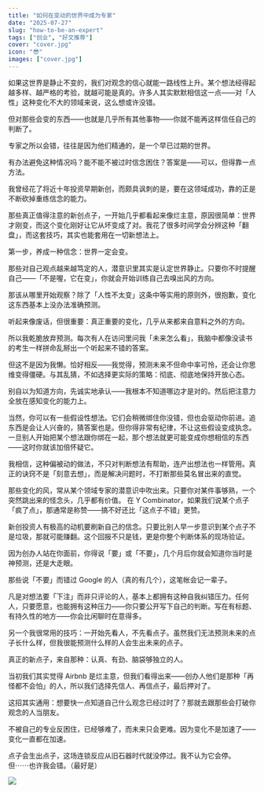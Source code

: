 ```yaml
---
title: "如何在变动的世界中成为专家"
date: "2025-07-27"
slug: "how-to-be-an-expert"
tags: ["创业", "好文推荐"]
cover: "cover.jpg"
icon: "😎"
images: ["cover.jpg"]
---
```

如果这世界是静止不变的，我们对观念的信心就能一路线性上升。某个想法经得起越多样、越严格的考验，就越可能是真的。许多人其实默默相信这一点——对「人性」这种变化不大的领域来说，这么想或许没错。



但对那些会变的东西——也就是几乎所有其他事物——你就不能再这样信任自己的判断了。



专家之所以会错，往往是因为他们精通的，是一个早已过期的世界。



有办法避免这种情况吗？能不能不被过时信念困住？答案是——可以，但得靠一点方法。



我曾经花了将近十年投资早期新创，而颇具讽刺的是，要在这领域成功，靠的正是不断砍掉重练信念的能力。



那些真正值得注意的新创点子，一开始几乎都看起来像烂主意，原因很简单：世界才刚变，而这个变化刚好让它从坏变成了对。我花了很多时间学会分辨这种「翻盘」，而这套技巧，其实也能套用在一切新想法上。



第一步，养成一种信念：世界一定会变。



那些对自己观点越来越笃定的人，潜意识里其实是认定世界静止。只要你不时提醒自己——「不是喔，它在变」，你就会开始训练自己去嗅出风的方向。



那该从哪里开始观察？除了「人性不太变」这条中等实用的原则外，很抱歉，变化这东西基本上没办法准确预测。



听起来像废话，但很重要：真正重要的变化，几乎从来都来自意料之外的方向。



所以我乾脆放弃预测。每次有人在访问里问我「未来怎么看」，我脑中都像没读书的考生一样拼命乱掰出一个听起来不错的答案。



但这不是因为我懒。恰好相反——我觉得，预测未来不但命中率可怜，还会让你思维变得僵硬。与其乱猜，不如选择更实际的策略：彻底、彻底地保持开放心态。



别自以为知道方向，先诚实地承认——我根本不知道哪边才是对的。然后把注意力全放在感知变化的能力上。



当然，你可以有一些假设性想法。它们会稍微绑住你没错，但也会驱动你前进。追东西是会让人兴奋的，猜答案也是。但你得非常有纪律，不让这些假设变成执念。
一旦别人开始把某个想法跟你绑在一起，那个想法就更可能变成你想相信的东西——这时你就该加倍怀疑它。



我相信，这种偏被动的做法，不只对判断想法有帮助，连产出想法也一样管用。真正的诀窍不是「刻意去想」，而是解决问题时，不打断那些莫名冒出来的直觉。



那些变化的风，常从某个领域专家的潜意识中吹出来。只要你对某件事够熟，一个突然跳出来的怪念头，几乎都有价值。
在 Y Combinator，如果我们说某个点子「疯了点」，那通常是称赞——搞不好还比「这点子不错」更赞。



新创投资人有极高的动机要刷新自己的信念。只要比别人早一步意识到某个点子不是垃圾，那就可能赚翻。这个回报不只是钱，更是你整个判断体系的现场验证。



因为创办人站在你面前，你得说「要」或「不要」，几个月后你就会知道你当时是神预测，还是大走眼。



那些说「不要」而错过 Google 的人（真的有几个），这笔帐会记一辈子。



凡是对想法要「下注」而非只评论的人，基本上都拥有这种自我纠错压力。任何人，只要愿意，也能拥有这种压力——你只要公开写下自己的判断。写在有标题、有持久性的地方——你会比闲聊时在意得多。



另一个我很常用的技巧：一开始先看人，不先看点子。虽然我们无法预测未来的点子长什么样，但我很能预测什么样的人会生出未来的点子。



真正的新点子，来自那种：认真、有劲、脑袋够独立的人。



当初我们其实觉得 Airbnb 是烂主意，但我们看得出来——创办人他们是那种「再怪都不会怕」的人，所以我们选择先信人、再信点子，最后押对了。



这招其实通用：想要快一点知道自己什么观念已经过时了？那就去跟那些会打破你观念的人当朋友。



不被自己的专业反困住，已经够难了，而未来只会更难。因为变化不是加速了——变化一直都在加速。



点子会生出点子，这场连锁反应从旧石器时代就没停过。我不认为它会停。
但⋯⋯也许我会错。（最好是）




![](https://prod-files-secure.s3.us-west-2.amazonaws.com/112d0858-5090-4d34-a606-b75eb8d65fd2/46476355-9cf3-4e99-9b7a-3531bc426380/1000202064.png?X-Amz-Algorithm=AWS4-HMAC-SHA256&X-Amz-Content-Sha256=UNSIGNED-PAYLOAD&X-Amz-Credential=ASIAZI2LB466RD3QGRID%2F20250930%2Fus-west-2%2Fs3%2Faws4_request&X-Amz-Date=20250930T224341Z&X-Amz-Expires=3600&X-Amz-Security-Token=IQoJb3JpZ2luX2VjEG4aCXVzLXdlc3QtMiJHMEUCIQDfYkrntkly6jkEDnX2XERAROdR7r0F5Pdmki3GhdwmJAIgXh%2B3QgWaGwMAsZXXpIMDdXldURRyfroxHtsfSdVvzhIqiAQI9%2F%2F%2F%2F%2F%2F%2F%2F%2F%2F%2FARAAGgw2Mzc0MjMxODM4MDUiDFSJbiX4dG%2F%2BTaewyyrcA6j%2B42mSiBGvvCAFV%2FY1JKRsGj5aC7qZJprEtWrMUSV3S8I94oBOwwFXw98lXCZHAOXFj11pL4oejImoH3vCdGo3ic1AgGkBl140LU8H7mfeCpv7LSl5i8SQ%2BP%2FA8%2Bsk%2B9qoQgzG4Xp9ceXcIqM7F63pB4tMSVeLcz59Ndh0lQiUbroTtzxxWYIR4zKMg7jMnSVyJDPj4o6fcFnU7EyMIAl7tIHzq2tJl36VDF7tRW0mucb%2FpGgqum2GsL%2BAyZ10%2Bl5uE8GtdPvHXJmUfHgew6lCHyLOW04RyZjk8xziAlf%2FO479gT2PY9%2Bbuvo9eY7pYeA7Sv12U8Y0eOkCpx2sAvwhocUgKDnU88kWu5yB53zC%2BJJnKffPjewW9BXsJ1HMRMosWTwq2jO%2BdbjvHYd64bWyhBCeVO9DHM8%2FD%2FXAWoQO%2FGpcIa5tErm6%2F2zRdBthM2GrkUh6%2F37tV8FYN%2FtsGENGN3EvWkoFvNF%2Bmgb1TI4GEWEFrqrtkdKEBxOFcncT%2FkHprAqNls5LtusG0DaMAN8Zihj2aq%2BEjJ%2BnIMfXuUXcZEwnOcGZNKsyfHWUodC9rQIDztcBSB7FHiexG3%2FHgF%2F5Gz%2B4srTMvlWRqs7Lz8bUVKA87gBFIQYrMjriMPif8cYGOqUB0XvwSCYPzxCXXGYBiRjIyXiqpLtwCbf3bhOFWnR9jxX87IjONKubOiXcJoXIY4BAo%2F7WWmWheD3wa3KrJsAc%2FW6oIpigT53UuDm3qszOx3gNfmzyggLFJOD2fsH8sycw%2FAsPi02KK%2FszDNwktnP7ga4BPrmbkBtXBUapX3fFG4CBmJuksEJCrGqU0191HhET7vNFx6H1IJ03thYx%2BFBaz2VQoMJH&X-Amz-Signature=f0e056fe65322394fd1379c5e59c2dd58a83fb41a870a1558890409789097949&X-Amz-SignedHeaders=host&x-amz-checksum-mode=ENABLED&x-id=GetObject)

